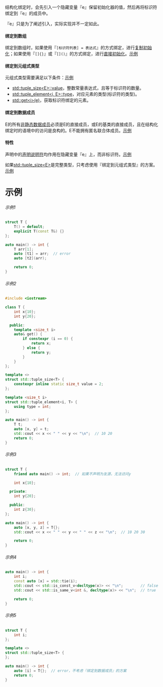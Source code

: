 结构化绑定时，会先引入一个隐藏变量『e』保留初始化器的值，然后再将标识符绑定到『e』的成员中。

『e』只是为了阐述引入，实际实现并不一定如此。

#### 绑定到数组

绑定到数组时，如果使用『`[标识符列表] = 表达式`』的方式绑定，进行[复制初始化]()；如果使用『`[]{}`』或『`[]()`』的方式绑定，进行[直接初始化]()。[示例](#示例1)

#### 绑定到元组式类型

元组式类型需要满足以下条件：[示例](#示例2)

* [std::tuple_size<E\>::value]()，整数常量表达式，且等于标识符的数量。
* [std::tuple_element<i, E\>::type]()，对应元素的类型(标识符的类型)。
* [std::get<i\>(e)]()，获取标识符绑定的元素。

#### 绑定到数据成员

E的所有[非静态数据成员]()必须是E的直接成员，或E的基类的直接成员，且在结构化绑定时的语境中的访问是良构的。E不能拥有匿名联合体成员。[示例](#示例3)

#### 特性

声明中的[声明说明符]()均作用在隐藏变量『e』上，而非标识符。[示例](#示例4)

如果[std::tuple_size<E\>]()是完整类型，只考虑使用『绑定到元组式类型』的方案。[示例](#示例5)





# 示例

###### 示例1

```CPP
struct T {
    T() = default;
    explicit T(const T&) {}
};

auto main() -> int {
    T arr[1];
    auto [t1] = arr;  // error
    auto [t2](arr);

    return 0;
}
```

###### 示例2

```cpp
#include <iostream>

class T {
    int x{10};
    int y{20};

  public:
    template <size_t i>
    auto& get() {
        if constexpr (i == 0) {
            return x;
        } else {
            return y;
        }
    }
};

template <>
struct std::tuple_size<T> {
    constexpr inline static size_t value = 2;
};

template <size_t i>
struct std::tuple_element<i, T> {
    using type = int;
};

auto main() -> int {
    T t;
    auto [x, y] = t;
    std::cout << x << " " << y << "\n";  // 10 20
    return 0;
}
```

###### 示例3

```cpp
struct T {
    friend auto main() -> int;  // 如果不声明为友源，无法访问y

    int x{10};

  private:
    int y{20};

  public:
    int z{30};
};

auto main() -> int {
    auto [x, y, z] = T{};
    std::cout << x << " " << y << " " << z << "\n";  // 10 20 30

    return 0;
}
```

###### 示例4

```cpp
auto main() -> int {
    int i;
    const auto [x] = std::tie(i);
    std::cout << std::is_const_v<decltype(x)> << "\n";        // false
    std::cout << std::is_same_v<int &, decltype(x)> << "\n";  // true

    return 0;
}
```

###### 示例5

```cpp
struct T {
    int i;
};

template <>
struct std::tuple_size<T> {
};

auto main() -> int {
    auto [i] = T{};  // error，不考虑『绑定到数据成员』的方案
    return 0;
}
```

